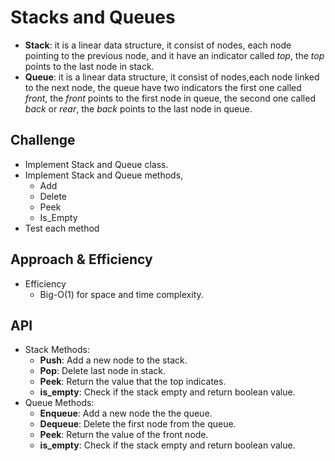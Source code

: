 # Stacks and Queues
<!-- Short summary or background information -->
  - **Stack**: it is a linear data structure, it consist of nodes, each node pointing to the previous node, and it have an indicator called _top_, the _top_ points to the last node in stack.
  - **Queue**:  it is a linear data structure, it consist of nodes,each node linked to the next node, the queue have two indicators the first one called _front_, the _front_ points to the first node in queue, the second one called _back_ or _rear_, the _back_ points to the last node in queue.

## Challenge
<!-- Description of the challenge -->
 - Implement Stack and Queue class.
 - Implement Stack and Queue methods, 
   - Add
   - Delete
   - Peek
   - Is_Empty
 - Test each method

## Approach & Efficiency
<!-- What approach did you take? Why? What is the Big O space/time for this approach? -->
  - Efficiency
    - Big-O(1) for space and time complexity.

## API
<!-- Description of each method publicly available to your Stack and Queue-->
  - Stack Methods:
    - **Push**: Add a new node to the stack.
    - **Pop**: Delete last node in stack.
    - **Peek**: Return the value that the top indicates.
    - **is_empty**: Check if the stack empty and return boolean value.
  - Queue Methods:
    - **Enqueue**: Add a new node the the queue.
    - **Dequeue**: Delete the first node from the queue.
    - **Peek**: Return the value of the front node.
    - **is_empty**: Check if the stack empty and return boolean value.
